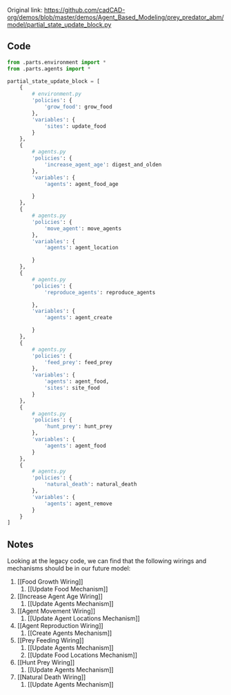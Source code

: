 Original link: https://github.com/cadCAD-org/demos/blob/master/demos/Agent_Based_Modeling/prey_predator_abm/model/partial_state_update_block.py

## Code

```python
from .parts.environment import *
from .parts.agents import *

partial_state_update_block = [
    {
        # environment.py
        'policies': {
            'grow_food': grow_food
        },
        'variables': {
            'sites': update_food
        }
    },
    {
        # agents.py
        'policies': {
            'increase_agent_age': digest_and_olden
        },
        'variables': {
            'agents': agent_food_age

        }
    },
    {
        # agents.py
        'policies': {
            'move_agent': move_agents
        },
        'variables': {
            'agents': agent_location

        }
    },
    {
        # agents.py
        'policies': {
            'reproduce_agents': reproduce_agents

        },
        'variables': {
            'agents': agent_create

        }
    },
    {
        # agents.py
        'policies': {
            'feed_prey': feed_prey
        },
        'variables': {
            'agents': agent_food,
            'sites': site_food
        }
    },
    {
        # agents.py
        'policies': {
            'hunt_prey': hunt_prey
        },
        'variables': {
            'agents': agent_food
        }
    },
    {
        # agents.py
        'policies': {
            'natural_death': natural_death
        },
        'variables': {
            'agents': agent_remove
        }
    }
]
```


## Notes

Looking at the legacy code, we can find that the following wirings and mechanisms should be in our future model:

1. [[Food Growth Wiring]]
	1. [[Update Food Mechanism]]
2. [[Increase Agent Age Wiring]]
	1. [[Update Agents Mechanism]]
3. [[Agent Movement Wiring]]
	1. [[Update Agent Locations Mechanism]]
4. [[Agent Reproduction Wiring]]
	1. [[Create Agents Mechanism]]
5. [[Prey Feeding Wiring]]
	1. [[Update Agents Mechanism]]
	2. [[Update Food Locations Mechanism]]
6. [[Hunt Prey Wiring]]
	1. [[Update Agents Mechanism]]
7. [[Natural Death Wiring]]
	1. [[Update Agents Mechanism]]